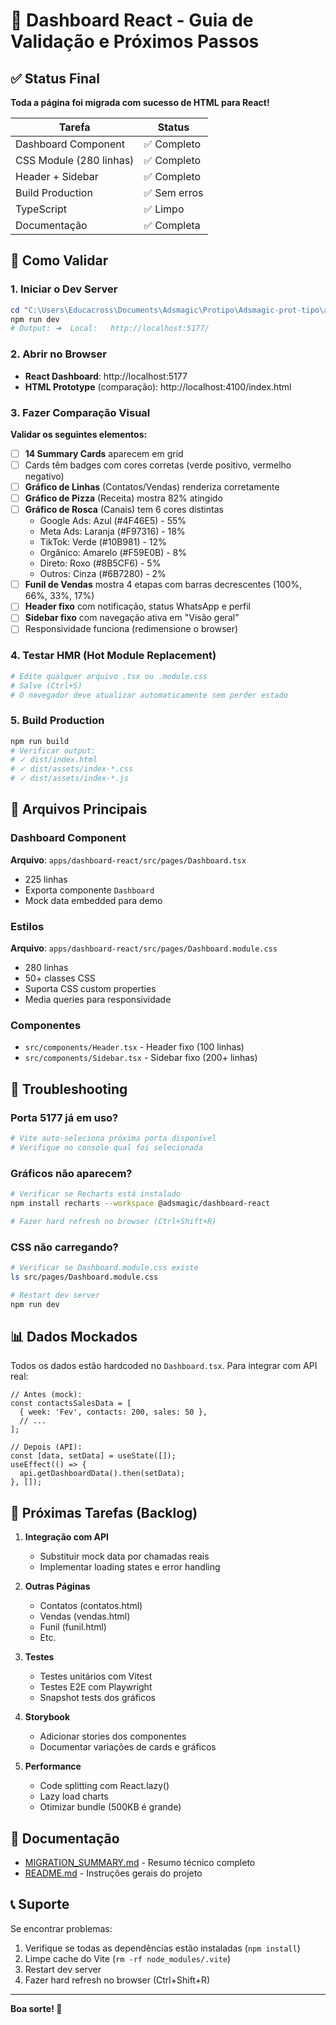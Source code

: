 # 🎉 Dashboard React - Guia de Validação e Próximos Passos

## ✅ Status Final

**Toda a página foi migrada com sucesso de HTML para React!**

| Tarefa | Status |
|--------|--------|
| Dashboard Component | ✅ Completo |
| CSS Module (280 linhas) | ✅ Completo |
| Header + Sidebar | ✅ Completo |
| Build Production | ✅ Sem erros |
| TypeScript | ✅ Limpo |
| Documentação | ✅ Completa |

## 🚀 Como Validar

### 1. Iniciar o Dev Server
```powershell
cd "C:\Users\Educacross\Documents\Adsmagic\Protipo\Adsmagic-prot-tipo\apps\dashboard-react"
npm run dev
# Output: ➜  Local:   http://localhost:5177/
```

### 2. Abrir no Browser
- **React Dashboard**: http://localhost:5177
- **HTML Prototype** (comparação): http://localhost:4100/index.html

### 3. Fazer Comparação Visual

**Validar os seguintes elementos:**

- [ ] **14 Summary Cards** aparecem em grid
- [ ] Cards têm badges com cores corretas (verde positivo, vermelho negativo)
- [ ] **Gráfico de Linhas** (Contatos/Vendas) renderiza corretamente
- [ ] **Gráfico de Pizza** (Receita) mostra 82% atingido
- [ ] **Gráfico de Rosca** (Canais) tem 6 cores distintas
  - Google Ads: Azul (#4F46E5) - 55%
  - Meta Ads: Laranja (#F97316) - 18%
  - TikTok: Verde (#10B981) - 12%
  - Orgânico: Amarelo (#F59E0B) - 8%
  - Direto: Roxo (#8B5CF6) - 5%
  - Outros: Cinza (#6B7280) - 2%
- [ ] **Funil de Vendas** mostra 4 etapas com barras decrescentes (100%, 66%, 33%, 17%)
- [ ] **Header fixo** com notificação, status WhatsApp e perfil
- [ ] **Sidebar fixo** com navegação ativa em "Visão geral"
- [ ] Responsividade funciona (redimensione o browser)

### 4. Testar HMR (Hot Module Replacement)
```bash
# Edite qualquer arquivo .tsx ou .module.css
# Salve (Ctrl+S)
# O navegador deve atualizar automaticamente sem perder estado
```

### 5. Build Production
```bash
npm run build
# Verificar output:
# ✓ dist/index.html
# ✓ dist/assets/index-*.css
# ✓ dist/assets/index-*.js
```

## 📝 Arquivos Principais

### Dashboard Component
**Arquivo**: `apps/dashboard-react/src/pages/Dashboard.tsx`
- 225 linhas
- Exporta componente `Dashboard`
- Mock data embedded para demo

### Estilos
**Arquivo**: `apps/dashboard-react/src/pages/Dashboard.module.css`
- 280 linhas
- 50+ classes CSS
- Suporta CSS custom properties
- Media queries para responsividade

### Componentes
- `src/components/Header.tsx` - Header fixo (100 linhas)
- `src/components/Sidebar.tsx` - Sidebar fixo (200+ linhas)

## 🔧 Troubleshooting

### Porta 5177 já em uso?
```powershell
# Vite auto-seleciona próxima porta disponível
# Verifique no console qual foi selecionada
```

### Gráficos não aparecem?
```bash
# Verificar se Recharts está instalado
npm install recharts --workspace @adsmagic/dashboard-react

# Fazer hard refresh no browser (Ctrl+Shift+R)
```

### CSS não carregando?
```bash
# Verificar se Dashboard.module.css existe
ls src/pages/Dashboard.module.css

# Restart dev server
npm run dev
```

## 📊 Dados Mockados

Todos os dados estão hardcoded no `Dashboard.tsx`. Para integrar com API real:

```tsx
// Antes (mock):
const contactsSalesData = [
  { week: 'Fev', contacts: 200, sales: 50 },
  // ...
];

// Depois (API):
const [data, setData] = useState([]);
useEffect(() => {
  api.getDashboardData().then(setData);
}, []);
```

## 🎯 Próximas Tarefas (Backlog)

1. **Integração com API**
   - Substituir mock data por chamadas reais
   - Implementar loading states e error handling

2. **Outras Páginas**
   - Contatos (contatos.html)
   - Vendas (vendas.html)
   - Funil (funil.html)
   - Etc.

3. **Testes**
   - Testes unitários com Vitest
   - Testes E2E com Playwright
   - Snapshot tests dos gráficos

4. **Storybook**
   - Adicionar stories dos componentes
   - Documentar variações de cards e gráficos

5. **Performance**
   - Code splitting com React.lazy()
   - Lazy load charts
   - Otimizar bundle (500KB é grande)

## 🔗 Documentação

- [MIGRATION_SUMMARY.md](./MIGRATION_SUMMARY.md) - Resumo técnico completo
- [README.md](./README.md) - Instruções gerais do projeto

## 📞 Suporte

Se encontrar problemas:
1. Verifique se todas as dependências estão instaladas (`npm install`)
2. Limpe cache do Vite (`rm -rf node_modules/.vite`)
3. Restart dev server
4. Fazer hard refresh no browser (Ctrl+Shift+R)

---

**Boa sorte! 🚀**
